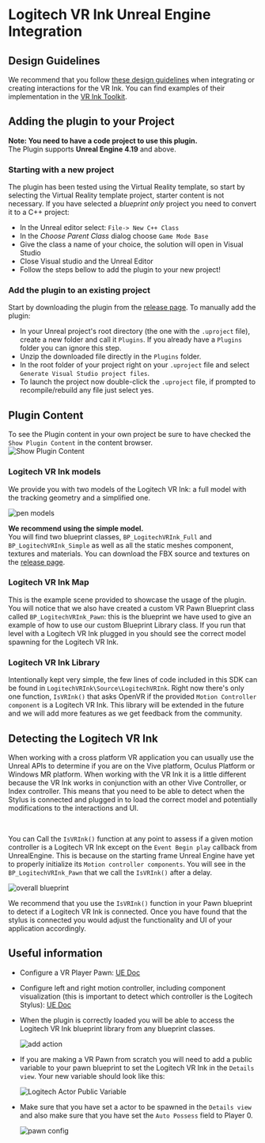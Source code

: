 
# Logitech VR Ink Unreal Engine Integration


## Design Guidelines
We recommend that you follow [these design guidelines](../../Documentation/DesignGuidelines) when integrating or creating interactions for the VR Ink. You can find examples of their implementation in the [VR Ink Toolkit](../../Assets/Toolkit).

## Adding the plugin to your Project

**Note: You need to have a code project to use this plugin.**
<br>
The Plugin supports  **Unreal Engine 4.19** and above.

### Starting with a new project

The plugin has been tested using the Virtual Reality template, so start by selecting the Virtual Reality template project, starter content is not necessary.
If you have selected a *blueprint only* project you need to convert it to a C++ project:

- In the Unreal editor select: `File-> New C++ Class`
- In the *Choose Parent Class* dialog choose `Game Mode Base`
- Give the class a name of your choice, the solution will open in Visual Studio
- Close Visual studio and the Unreal Editor
- Follow the steps bellow to add the plugin to your new project!

### Add the plugin to an existing project

Start by downloading the plugin from the [release page](https://github.com/Logitech/labs_vr_stylus_sdk/releases).
To manually add the plugin:

- In your Unreal project's root directory (the one with the `.uproject` file), create a new folder and call it `Plugins`. If you already have a `Plugins` folder you can ignore this step.
- Unzip the downloaded file directly in the `Plugins` folder.
- In the root folder of your project right on your `.uproject` file and select `Generate Visual Studio project files`.
- To launch the project now double-click the `.uproject` file, if prompted to recompile/rebuild any file just select yes.

## Plugin Content

To see the Plugin content in your own project be sure to have checked the `Show Plugin Content` in the content browser.
<br>
![Show Plugin Content](../../Documentation/Images/Unreal/showPluginContent.png)
<br>

### Logitech VR Ink models

We provide you with two models of the Logitech VR Ink: a full model with the tracking geometry and a simplified one.

![pen models](../../Documentation/Images/Unreal/pen_models.png)

**We recommend using the simple model.**
<br>
You will find two blueprint classes, `BP_LogitechVRInk_Full` and `BP_LogitechVRInk_Simple` as well as all the static meshes component, textures and materials. You can download the FBX source and textures on the [release page](https://github.com/Logitech/labs_vr_stylus_sdk/releases).

### Logitech VR Ink Map

This is the example scene provided to showcase the usage of the plugin. You will notice that we also have created a custom VR Pawn Blueprint class called `BP_LogitechVRInk_Pawn`: this is the blueprint we have used to give an example of how to use our custom Blueprint Library class.
If you run that level with a Logitech VR Ink plugged in you should see the correct model spawning for the Logitech VR Ink.

### Logitech VR Ink Library

Intentionally kept very simple, the few lines of code included in this SDK can be found in `LogitechVRInk\Source\LogitechVRInk`. Right now there's only one function, `IsVRInk()` that asks OpenVR if the provided `Motion Controller component` is a Logitech VR Ink.
This library will be extended in the future and we will add more features as we get feedback from the community.

## Detecting the Logitech VR Ink

When working with a cross platform VR application you can usually use the Unreal APIs to determine if you are on the Vive platform, Oculus Platform or Windows MR platform.
When working with the VR Ink it is a little different because the VR Ink works in conjunction with an other Vive Controller, or Index controller.
This means that you need to be able to detect when the Stylus is connected and plugged in to load the correct model and potentially modifications to the interactions and UI.

<br>

You can Call the `IsVRInk()` function at any point to assess if a given motion controller is a Logitech VR Ink except on the `Event Begin play` callback from UnrealEngine.
This is because on the starting frame Unreal Engine have yet to properly initialize its `Motion controller components`.
You will see in the `BP_LogitechVRInk_Pawn` that we call the `IsVRInk()` after a delay.

![overall blueprint](../../Documentation/Images/Unreal/overall_bp.png
)

We recommend that you use the `IsVRInk()` function in your Pawn blueprint to detect if a Logitech VR Ink is connected. Once you have found that the stylus is connected you would adjust the functionality and UI of your application accordingly.

## Useful information

- Configure a VR Player Pawn: [UE Doc](https://docs.unrealengine.com/en-US/Platforms/VR/SteamVR/HowTo/StandingCamera/index.html)
- Configure left and right motion controller, including component visualization (this is important to detect which controller is the Logitech Stylus): [UE Doc](https://docs.unrealengine.com/en-US/Platforms/VR/DevelopVR/MotionController/index.html)
- When the plugin is correctly loaded you will be able to access the Logitech VR Ink blueprint library from any blueprint classes.

  ![add action](../../Documentation/Images/Unreal/add_action.png)

- If you are making a VR Pawn from scratch  you will need to add a public variable to your pawn blueprint to set the Logitech VR Ink in the `Details view`. Your new variable should look like this:

    ![Logitech Actor Public Variable](../../Documentation/Images/Unreal/actor_class_reference_variable.png)

- Make sure that you have set a actor to be spawned in the `Details view` and also make sure that you have set the `Auto Possess` field to Player 0.

  ![pawn config](../../Documentation/Images/Unreal/vr_player_pawn_config_highlight.png)
